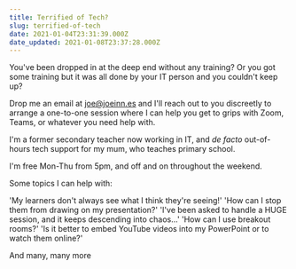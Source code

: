 ```yaml
---
title: Terrified of Tech?
slug: terrified-of-tech
date: 2021-01-04T23:31:39.000Z
date_updated: 2021-01-08T23:37:28.000Z
---
```


You've been dropped in at the deep end without any training? Or you got some training but it was all done by your IT person and you couldn't keep up?

Drop me an email at [joe@joeinn.es](mailto:joe@joeinn.es) and I'll reach out to you discreetly to arrange a one-to-one session where I can help you get to grips with Zoom, Teams, or whatever you need help with.

I'm a former secondary teacher now working in IT, and _de facto_ out-of-hours tech support for my mum, who teaches primary school.

I'm free Mon-Thu from 5pm, and off and on throughout the weekend.

Some topics I can help with:

'My learners don't always see what I think they're seeing!'
'How can I stop them from drawing on my presentation?'
'I've been asked to handle a HUGE session, and it keeps descending into chaos...'
'How can I use breakout rooms?'
'Is it better to embed YouTube videos into my PowerPoint or to watch them online?'

And many, many more
